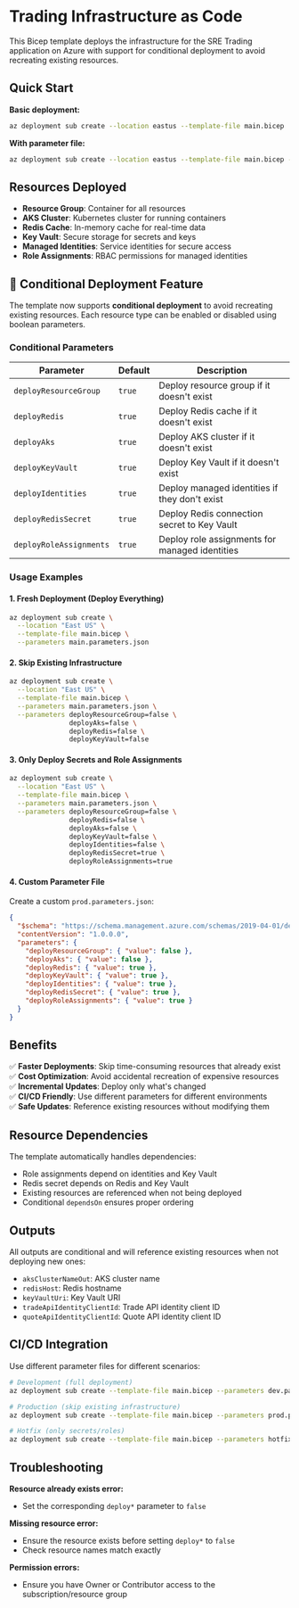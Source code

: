 # Trading Infrastructure as Code

This Bicep template deploys the infrastructure for the SRE Trading application on Azure with support for conditional deployment to avoid recreating existing resources.

## Quick Start

**Basic deployment:**
```bash
az deployment sub create --location eastus --template-file main.bicep
```

**With parameter file:**
```bash
az deployment sub create --location eastus --template-file main.bicep --parameters main.parameters.json
```

## Resources Deployed

- **Resource Group**: Container for all resources
- **AKS Cluster**: Kubernetes cluster for running containers  
- **Redis Cache**: In-memory cache for real-time data
- **Key Vault**: Secure storage for secrets and keys
- **Managed Identities**: Service identities for secure access
- **Role Assignments**: RBAC permissions for managed identities

## 🚀 Conditional Deployment Feature

The template now supports **conditional deployment** to avoid recreating existing resources. Each resource type can be enabled or disabled using boolean parameters.

### Conditional Parameters

| Parameter | Default | Description |
|-----------|---------|-------------|
| `deployResourceGroup` | `true` | Deploy resource group if it doesn't exist |
| `deployRedis` | `true` | Deploy Redis cache if it doesn't exist |
| `deployAks` | `true` | Deploy AKS cluster if it doesn't exist |
| `deployKeyVault` | `true` | Deploy Key Vault if it doesn't exist |
| `deployIdentities` | `true` | Deploy managed identities if they don't exist |
| `deployRedisSecret` | `true` | Deploy Redis connection secret to Key Vault |
| `deployRoleAssignments` | `true` | Deploy role assignments for managed identities |

### Usage Examples

#### 1. Fresh Deployment (Deploy Everything)
```bash
az deployment sub create \
  --location "East US" \
  --template-file main.bicep \
  --parameters main.parameters.json
```

#### 2. Skip Existing Infrastructure
```bash
az deployment sub create \
  --location "East US" \
  --template-file main.bicep \
  --parameters main.parameters.json \
  --parameters deployResourceGroup=false \
               deployAks=false \
               deployRedis=false \
               deployKeyVault=false
```

#### 3. Only Deploy Secrets and Role Assignments
```bash
az deployment sub create \
  --location "East US" \
  --template-file main.bicep \
  --parameters main.parameters.json \
  --parameters deployResourceGroup=false \
               deployRedis=false \
               deployAks=false \
               deployKeyVault=false \
               deployIdentities=false \
               deployRedisSecret=true \
               deployRoleAssignments=true
```

#### 4. Custom Parameter File
Create a custom `prod.parameters.json`:
```json
{
  "$schema": "https://schema.management.azure.com/schemas/2019-04-01/deploymentParameters.json#",
  "contentVersion": "1.0.0.0",
  "parameters": {
    "deployResourceGroup": { "value": false },
    "deployAks": { "value": false },
    "deployRedis": { "value": true },
    "deployKeyVault": { "value": true },
    "deployIdentities": { "value": true },
    "deployRedisSecret": { "value": true },
    "deployRoleAssignments": { "value": true }
  }
}
```

## Benefits

✅ **Faster Deployments**: Skip time-consuming resources that already exist  
✅ **Cost Optimization**: Avoid accidental recreation of expensive resources  
✅ **Incremental Updates**: Deploy only what's changed  
✅ **CI/CD Friendly**: Use different parameters for different environments  
✅ **Safe Updates**: Reference existing resources without modifying them  

## Resource Dependencies

The template automatically handles dependencies:
- Role assignments depend on identities and Key Vault
- Redis secret depends on Redis and Key Vault  
- Existing resources are referenced when not being deployed
- Conditional `dependsOn` ensures proper ordering

## Outputs

All outputs are conditional and will reference existing resources when not deploying new ones:

- `aksClusterNameOut`: AKS cluster name
- `redisHost`: Redis hostname  
- `keyVaultUri`: Key Vault URI
- `tradeApiIdentityClientId`: Trade API identity client ID
- `quoteApiIdentityClientId`: Quote API identity client ID

## CI/CD Integration

Use different parameter files for different scenarios:

```bash
# Development (full deployment)
az deployment sub create --template-file main.bicep --parameters dev.parameters.json

# Production (skip existing infrastructure)  
az deployment sub create --template-file main.bicep --parameters prod.parameters.json

# Hotfix (only secrets/roles)
az deployment sub create --template-file main.bicep --parameters hotfix.parameters.json
```

## Troubleshooting

**Resource already exists error:**
- Set the corresponding `deploy*` parameter to `false`

**Missing resource error:**
- Ensure the resource exists before setting `deploy*` to `false`
- Check resource names match exactly

**Permission errors:**
- Ensure you have Owner or Contributor access to the subscription/resource group
